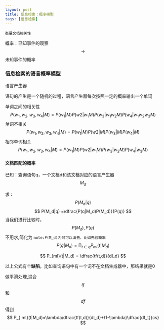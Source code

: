 ```yaml
---
layout: post
title: 信息检索：概率模型
tags: [信息检索]
---
```


`衡量文档相关性`

概率：已知事件的观察 $$\to$$ 未知事件的概率

### 信息检索的语言概率模型

语言产生器

语句的产生是一个随机的过程，语言产生器每次按照一定的概率输出一个单词

单词之间的相关性
$$
P(w_1,w_2,w_3,w_4|M) =P(w_1|M)P(w2|w_1M)P(w_3|w_1w_2M)P(w_4|w_1w_2w_3M)
$$
单词不相关
$$
P(w_1,w_2,w_3,w_4|M) =P(w_1|M)P(w2|M)P(w_3|M)P(w_4|M)
$$
相邻单词相关
$$
P(w_1,w_2,w_3,w_4|M) =P(w_1|M)P(w2|w_1M)P(w_3|w_2M)P(w_4|w_3M)
$$


#### 文档匹配的概率

已知：查询语句q，一个文档d和该文档对应的语言产生器$$M_d$$

求：$$P(M_d|q)$$
$$
P(M_d|q) =\dfrac{P(q|M_d)P(M_d)}{P(q)}
$$
当我们进行比较时，$$P(M_d),P(q)$$不用求,简化为  `note:P(M_d)为何可以消去，比如先验概率`
$$
P(q|M_d)=\prod_{t \in q}P_{ml}(t|M_d)
$$

$$
P_{ml}(t|M_d) = \dfrac{tf(t,d)}{dl_d}
$$

以上公式有个**缺陷**，比如查询语句中有一个词不在文档生成器中，那结果就是0

做平滑处理,混合 $$tf$$ 和 $$df$$ 得到
$$
P_{ ml}(t|M_d)=\lambda\dfrac{tf(t,d)}{dl_d}+(1-\lambda)\dfrac{df_t}{cs}
$$
